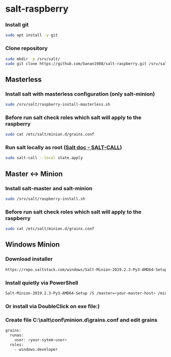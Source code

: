 # salt-raspberry

### Install git
```bash
sudo apt install -y git
```

### Clone repository
```bash
sudo mkdir -p /srv/salt/
sudo git clone https://github.com/banan1988/salt-raspberry.git /srv/salt/
```

## Masterless
### Install salt with masterless configuration (only salt-minion)
```bash
sudo /srv/salt/raspberry-install-masterless.sh
```

### Before run salt check roles which salt will apply to the raspberry
```bash
sudo cat /etc/salt/minion.d/grains.conf
```

### Run salt locally as root (<a href="https://docs.saltstack.com/en/latest/ref/cli/salt-call.html" target="_blank">Salt doc - SALT-CALL</a>)
```bash
sudo salt-call --local state.apply
```

## Master <-> Minion
### Install salt-master and salt-minion
```bash
sudo /srv/salt/raspberry-install.sh
```

### Before run salt check roles which salt will apply to the raspberry
```bash
sudo cat /etc/salt/minion.d/grains.conf
```

## Windows Minion
### Download installer
```bash
https://repo.saltstack.com/windows/Salt-Minion-2019.2.3-Py3-AMD64-Setup.exe
```
### Install quietly via PowerShell
```bash
Salt-Minion-2019.2.3-Py3-AMD64-Setup /S /master=<your-master-host> /minion-name=<your-minion-name>
```
### Or install via DoubleClick on exe file:)

### Create file C:\salt\conf\minion.d\grains.conf and edit grains
```bash
grains:
  runas:
    user: <your-sytem-user>
  roles:
    - windows.developer
```
